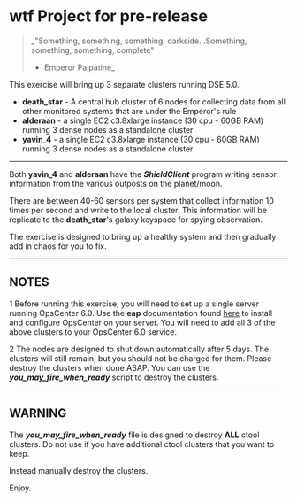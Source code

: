 # wtf Project for pre-release

> _"Something, something, something, darkside...Something, something, something, complete"
>	 - Emperor Palpatine_

This exercise will bring up 3 separate clusters running DSE 5.0.

* **death\_star** - A central hub cluster of 6 nodes for collecting data from all other monitored systems that are under the Emperor's rule
* **alderaan** - a single EC2 c3.8xlarge instance (30 cpu - 60GB RAM) running 3 dense nodes as a standalone cluster
* **yavin\_4** - a single EC2 c3.8xlarge instance (30 cpu - 60GB RAM) running 3 dense nodes as a standalone cluster

* * *

Both **yavin\_4** and **alderaan** have the _**ShieldClient**_ program writing sensor information from the various outposts on the planet/moon.

There are between 40-60 sensors per system that collect information 10 times per second and write to the local cluster. 
This information will be replicate to the **death\_star**'s galaxy keyspace for <s>spying</s> observation.

The exercise is designed to bring up a healthy system and then gradually add in chaos for you to fix.

* * *

## NOTES

1 Before running this exercise, you will need to set up a single server running OpsCenter 6.0. Use the **eap** documentation found [here](http://eap.datastax.com/phpbb/viewforum.php?f=13) to install and configure OpsCenter on your server. You will need to add all 3 of the above clusters to your OpsCenter 6.0 service.

2 The nodes are designed to shut down automatically after 5 days. The clusters will still remain, but you should not be charged for them. Please destroy the clusters when done ASAP. You can use the _**you_may_fire_when_ready**_ script to destroy the clusters.

* * *

## WARNING

The _**you_may_fire_when_ready**_ file is designed to destroy **ALL** ctool clusters. Do not use if you have additional ctool clusters that you want to keep.

Instead manually destroy the clusters.

Enjoy.
